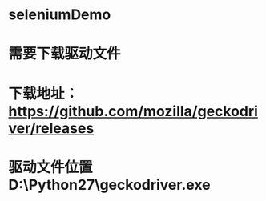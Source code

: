 # seleniumDemo
# 需要下载驱动文件
# 下载地址：https://github.com/mozilla/geckodriver/releases
# 驱动文件位置 D:\Python27\geckodriver.exe
